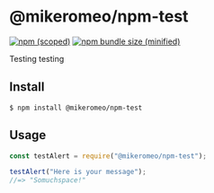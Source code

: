 # @mikeromeo/npm-test

[![npm (scoped)](https://img.shields.io/npm/v/@mikeromeo/npm-test.svg)](https://www.npmjs.com/package/@mikeromeo/npm-test)
[![npm bundle size (minified)](https://img.shields.io/bundlephobia/min/@mikeromeo/npm-test.svg)](https://www.npmjs.com/package/@mikeromeo/npm-test)

Testing testing

## Install

```
$ npm install @mikeromeo/npm-test
```

## Usage

```js
const testAlert = require("@mikeromeo/npm-test");

testAlert("Here is your message");
//=> "Somuchspace!"
